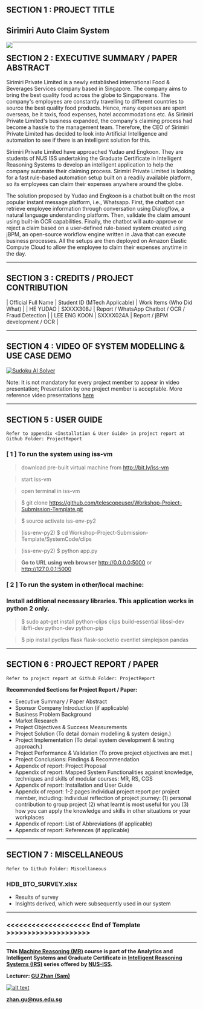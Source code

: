 ﻿## SECTION 1 : PROJECT TITLE
## Sirimiri Auto Claim System

<img src="SystemCode/clips/static/hdb-bto.png"
     style="float: left; margin-right: 0px;" />

---

## SECTION 2 : EXECUTIVE SUMMARY / PAPER ABSTRACT

Sirimiri Private Limited is a newly established international Food & Beverages Services company based in Singapore. The company aims to bring the best quality food across the globe to Singaporeans. The company's employees are constantly travelling to different countries to source the best quality food products. Hence, many expenses are spent overseas, be it taxis, food expenses, hotel accommodations etc. As Sirimiri Private Limited's business expanded, the company's claiming process had become a hassle to the management team. Therefore, the CEO of Sirimiri Private Limited has decided to look into Artificial Intelligence and automation to see if there is an intelligent solution for this. 

Sirimiri Private Limited have approached Yudao and Engkoon. They are students of NUS ISS undertaking the Graduate Certificate in Intelligent Reasoning Systems to develop an intelligent application to help the company automate their claiming process. Sirimiri Private Limited is looking for a fast rule-based automation setup built on a readily available platform, so its employees can claim their expenses anywhere around the globe. 

The solution proposed by Yudao and Engkoon is a chatbot built on the most popular instant message platform, i.e., Whatsapp. First, the chatbot can retrieve employee information through conversation using Dialogflow, a natural language understanding platform. Then, validate the claim amount using built-in OCR capabilities. Finally, the chatbot will auto-approve or reject a claim based on a user-defined rule-based system created using jBPM, an open-source workflow engine written in Java that can execute business processes. All the setups are then deployed on Amazon Elastic Compute Cloud to allow the employee to claim their expenses anytime in the day.

---

## SECTION 3 : CREDITS / PROJECT CONTRIBUTION

| Official Full Name  | Student ID (MTech Applicable)  | Work Items (Who Did What) | 
| HE YUDAO     | SXXXX308J | Report / WhatsApp Chatbot / OCR / Fraud Detection | 
| LEE ENG KOON | SXXXX024A | Report / jBPM development / OCR | 


---

## SECTION 4 : VIDEO OF SYSTEM MODELLING & USE CASE DEMO

[![Sudoku AI Solver](http://img.youtube.com/vi/-AiYLUjP6o8/0.jpg)](https://youtu.be/-AiYLUjP6o8 "Sudoku AI Solver")

Note: It is not mandatory for every project member to appear in video presentation; Presentation by one project member is acceptable. 
More reference video presentations [here](https://telescopeuser.wordpress.com/2018/03/31/master-of-technology-solution-know-how-video-index-2/ "video presentations")

---

## SECTION 5 : USER GUIDE

`Refer to appendix <Installation & User Guide> in project report at Github Folder: ProjectReport`

### [ 1 ] To run the system using iss-vm

> download pre-built virtual machine from http://bit.ly/iss-vm

> start iss-vm

> open terminal in iss-vm

> $ git clone https://github.com/telescopeuser/Workshop-Project-Submission-Template.git

> $ source activate iss-env-py2

> (iss-env-py2) $ cd Workshop-Project-Submission-Template/SystemCode/clips

> (iss-env-py2) $ python app.py

> **Go to URL using web browser** http://0.0.0.0:5000 or http://127.0.0.1:5000

### [ 2 ] To run the system in other/local machine:
### Install additional necessary libraries. This application works in python 2 only.

> $ sudo apt-get install python-clips clips build-essential libssl-dev libffi-dev python-dev python-pip

> $ pip install pyclips flask flask-socketio eventlet simplejson pandas

---
## SECTION 6 : PROJECT REPORT / PAPER

`Refer to project report at Github Folder: ProjectReport`

**Recommended Sections for Project Report / Paper:**
- Executive Summary / Paper Abstract
- Sponsor Company Introduction (if applicable)
- Business Problem Background
- Market Research
- Project Objectives & Success Measurements
- Project Solution (To detail domain modelling & system design.)
- Project Implementation (To detail system development & testing approach.)
- Project Performance & Validation (To prove project objectives are met.)
- Project Conclusions: Findings & Recommendation
- Appendix of report: Project Proposal
- Appendix of report: Mapped System Functionalities against knowledge, techniques and skills of modular courses: MR, RS, CGS
- Appendix of report: Installation and User Guide
- Appendix of report: 1-2 pages individual project report per project member, including: Individual reflection of project journey: (1) personal contribution to group project (2) what learnt is most useful for you (3) how you can apply the knowledge and skills in other situations or your workplaces
- Appendix of report: List of Abbreviations (if applicable)
- Appendix of report: References (if applicable)

---
## SECTION 7 : MISCELLANEOUS

`Refer to Github Folder: Miscellaneous`

### HDB_BTO_SURVEY.xlsx
* Results of survey
* Insights derived, which were subsequently used in our system

---

### <<<<<<<<<<<<<<<<<<<< End of Template >>>>>>>>>>>>>>>>>>>>

---

**This [Machine Reasoning (MR)](https://www.iss.nus.edu.sg/executive-education/course/detail/machine-reasoning "Machine Reasoning") course is part of the Analytics and Intelligent Systems and Graduate Certificate in [Intelligent Reasoning Systems (IRS)](https://www.iss.nus.edu.sg/stackable-certificate-programmes/intelligent-systems "Intelligent Reasoning Systems") series offered by [NUS-ISS](https://www.iss.nus.edu.sg "Institute of Systems Science, National University of Singapore").**

**Lecturer: [GU Zhan (Sam)](https://www.iss.nus.edu.sg/about-us/staff/detail/201/GU%20Zhan "GU Zhan (Sam)")**

[![alt text](https://www.iss.nus.edu.sg/images/default-source/About-Us/7.6.1-teaching-staff/sam-website.tmb-.png "Let's check Sam' profile page")](https://www.iss.nus.edu.sg/about-us/staff/detail/201/GU%20Zhan)

**zhan.gu@nus.edu.sg**
